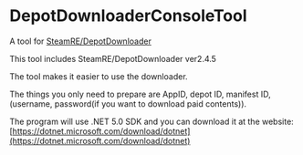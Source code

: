 # DepotDownloaderConsoleTool

A tool for [SteamRE/DepotDownloader](https://github.com/SteamRE/DepotDownloader)

This tool includes SteamRE/DepotDownloader ver2.4.5

The tool makes it easier to use the downloader.

The things you only need to prepare are AppID, depot ID, manifest ID,(username, password(if you want to download paid contents)).

The program will use .NET 5.0 SDK and you can download it at the website: [https://dotnet.microsoft.com/download/dotnet](https://dotnet.microsoft.com/download/dotnet)
